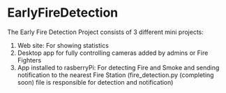 ﻿# EarlyFireDetection
The Early Fire Detection Project consists of 3 different mini projects:
1. Web site: For showing statistics
2. Desktop app for fully controlling cameras added by admins or Fire Fighters
3. App installed to rasberryPi: For detecting Fire and Smoke and sending notification to the nearest Fire Station (fire_detection.py (completing soon) file is responsible for detection and notification)
